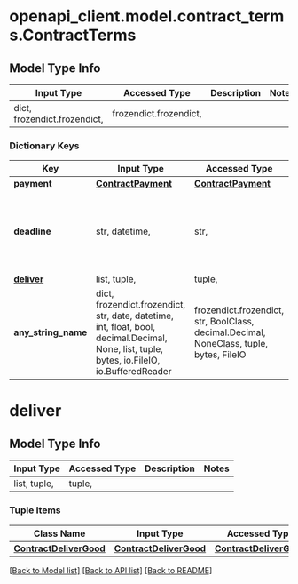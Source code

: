 # openapi_client.model.contract_terms.ContractTerms

## Model Type Info
Input Type | Accessed Type | Description | Notes
------------ | ------------- | ------------- | -------------
dict, frozendict.frozendict,  | frozendict.frozendict,  |  | 

### Dictionary Keys
Key | Input Type | Accessed Type | Description | Notes
------------ | ------------- | ------------- | ------------- | -------------
**payment** | [**ContractPayment**](ContractPayment.md) | [**ContractPayment**](ContractPayment.md) |  | 
**deadline** | str, datetime,  | str,  | The deadline for the contract. | value must conform to RFC-3339 date-time
**[deliver](#deliver)** | list, tuple,  | tuple,  |  | [optional] 
**any_string_name** | dict, frozendict.frozendict, str, date, datetime, int, float, bool, decimal.Decimal, None, list, tuple, bytes, io.FileIO, io.BufferedReader | frozendict.frozendict, str, BoolClass, decimal.Decimal, NoneClass, tuple, bytes, FileIO | any string name can be used but the value must be the correct type | [optional]

# deliver

## Model Type Info
Input Type | Accessed Type | Description | Notes
------------ | ------------- | ------------- | -------------
list, tuple,  | tuple,  |  | 

### Tuple Items
Class Name | Input Type | Accessed Type | Description | Notes
------------- | ------------- | ------------- | ------------- | -------------
[**ContractDeliverGood**](ContractDeliverGood.md) | [**ContractDeliverGood**](ContractDeliverGood.md) | [**ContractDeliverGood**](ContractDeliverGood.md) |  | 

[[Back to Model list]](../../README.md#documentation-for-models) [[Back to API list]](../../README.md#documentation-for-api-endpoints) [[Back to README]](../../README.md)

